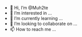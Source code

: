 - 👋 Hi, I’m @Muh2te
- 👀 I’m interested in ...
- 🌱 I’m currently learning ...
- 💞️ I’m looking to collaborate on ...
- 📫 How to reach me ...

<!---
Muh2te/Muh2te is a ✨ special ✨ repository because its `README.md` (this file) appears on your GitHub profile.
You can click the Preview link to take a look at your changes.
--->

